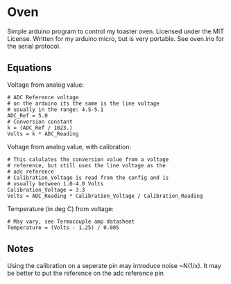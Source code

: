 Oven
====

Simple arduino program to control my toaster oven.
Licensed under the MIT License.
Written for my arduino micro, but is very portable.
See oven.ino for the serial protocol.


Equations
--

Voltage from analog value:

```
# ADC Reference voltage
# on the arduino its the same is the line voltage
# usually in the range: 4.5-5.1
ADC_Ref = 5.0
# Conversion constant
k = (ADC_Ref / 1023.)
Volts = k * ADC_Reading
```

Voltage from analog value, with calibration:

```
# This calulates the conversion value from a voltage
# reference, but still uses the line voltage as the
# adc reference
# Calibration_Voltage is read from the config and is
# usually between 1.0-4.0 Volts
Calibration_Voltage = 3.3
Volts = ADC_Reading * Calibration_Voltage / Calibration_Reading
```

Temperature (in deg C) from voltage:

```
# May vary, see Termocouple amp datasheet
Temperature = (Volts - 1.25) / 0.005
```

Notes
----
Using the calibration on a seperate pin may introduce noise ~N(1/x).
It may be better to put the reference on the adc reference pin


